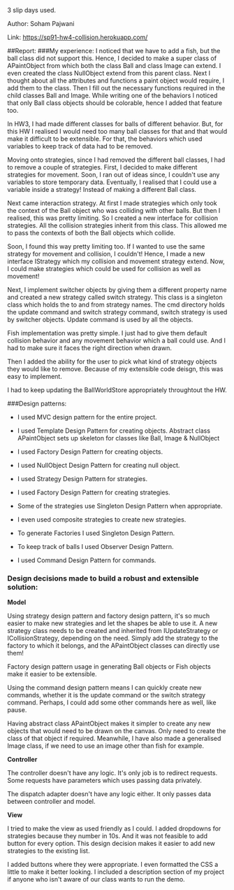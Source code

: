 3 slip days used.

Author: Soham Pajwani

Link: https://sp91-hw4-collision.herokuapp.com/

##Report: 
###My experience:
I noticed that we have to add a fish, but the ball class did not support this.
Hence, I decided to make a super class of APaintObject from which both the class Ball and class Image can extend.
I even created the class NullObject extend from this parent class.
Next I thought about all the attributes and functions a paint object would require, I add them to the class.
Then I fill out the necessary functions required in the child classes Ball and Image.
While writing one of the behaviors I noticed that only Ball class objects should be colorable, hence I added that feature too.

In HW3, I had made different classes for balls of different behavior. 
But, for this HW I realised I would need too many ball classes for that and that would make it difficult to be extensible.
For that, the behaviors which used variables to keep track of data had to be removed.

Moving onto strategies, since I had removed the different ball classes, I had to remove a couple of strategies.
First, I decided to make different strategies for movement. Soon, I ran out of ideas since, I couldn't use any variables to store temporary data.
Eventually, I realised that I could use a variable inside a strategy! Instead of making a different Ball class.

Next came interaction strategy. At first I made strategies which only took the context of the Ball object who was colliding with other balls.
But then I realised, this was pretty limiting. 
So I created a new interface for collision strategies. 
All the collision strategies inherit from this class.
This allowed me to pass the contexts of both the Ball objects which collide.

Soon, I found this way pretty limiting too. 
If I wanted to use the same strategy for movement and collision, I couldn't!
Hence, I made a new interface IStrategy which my collision and movement strategy extend.
Now, I could make strategies which could be used for collision as well as movement!

Next, I implement switcher objects by giving them a different property name and created a new strategy called switch strategy.
This class is a singleton class which holds the to and from strategy names.
The cmd directory holds the update command and switch strategy command, switch strategy is used by switcher objects.
Update command is used by all the objects.

Fish implementation was pretty simple. 
I just had to give them default collision behavior and any movement behavior which a ball could use.
And I had to make sure it faces the right direction when drawn.

Then I added the ability for the user to pick what kind of strategy objects they would like to remove.
Because of my extensible code deisgn, this was easy to implement.

I had to keep updating the BallWorldStore appropriately throughtout the HW.

###Design patterns:
* I used MVC design pattern for the entire project.

* I used Template Design Pattern for creating objects. Abstract class APaintObject sets up skeleton for classes like Ball, Image & NullObject

* I used Factory Design Pattern for creating objects.

* I used NullObject Design Pattern for creating null object.

* I used Strategy Design Pattern for strategies.
* I used Factory Design Pattern for creating strategies.
* Some of the strategies use Singleton Design Pattern when appropriate.
* I even used composite strategies to create new strategies.

* To generate Factories I used Singleton Design Pattern.

* To keep track of balls I used Observer Design Pattern.

* I used Command Design Pattern for commands.

### Design decisions made to build a robust and extensible solution:
**Model**

Using strategy design pattern and factory design pattern, it's so much easier to make new strategies and let the shapes be able to use it.
A new strategy class needs to be created and inherited from IUpdateStrategy or ICollisionStrategy, depending on the need.
Simply add the strategy to the factory to which it belongs, and the APaintObject classes can directly use them!

Factory design pattern usage in generating Ball objects or Fish objects make it easier to be extensible.

Using the command design pattern means I can quickly create new commands, whether it is the update command or the switch strategy command.
Perhaps, I could add some other commands here as well, like pause.

Having abstract class APaintObject makes it simpler to create any new objects that would need to be drawn on the canvas.
Only need to create the class of that object if required.
Meanwhile, I have also made a generalised Image class, if we need to use an image other than fish for example.

**Controller**

The controller doesn't have any logic. 
It's only job is to redirect requests.
Some requests have parameters which uses passing data privately.

The dispatch adapter doesn't have any logic either. It only passes data between controller and model.

**View**

I tried to make the view as used friendly as I could.
I added dropdowns for strategies because they number in 10s.
And it was not feasible to add button for every option.
This design decision makes it easier to add new strategies to the existing list.

I added buttons where they were appropriate.
I even formatted the CSS a little to make it better looking.
I included a description section of my project if anyone who isn't aware of our class wants to run the demo.


